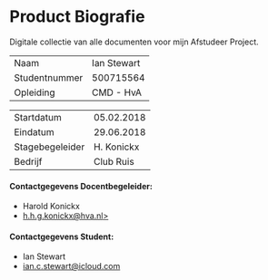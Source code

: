 # Product Biografie
Digitale collectie van alle documenten voor mijn Afstudeer Project.

|||
|-|-|
| Naam                | Ian Stewart |
| Studentnummer       | 500715564   |
| Opleiding           | CMD - HvA   |

|||
|-|-|
| Startdatum         | 05.02.2018 |
| Eindatum           | 29.06.2018 |
| Stagebegeleider    | H. Konickx |
| Bedrijf            | Club Ruis  |

#### Contactgegevens Docentbegeleider:
* Harold Konickx
* [h.h.g.konickx@hva.nl>](h.h.g.konickx@hva.nl)

#### Contactgegevens Student:
* Ian Stewart
* [ian.c.stewart@icloud.com](ian.c.stewart@icloud.com)
